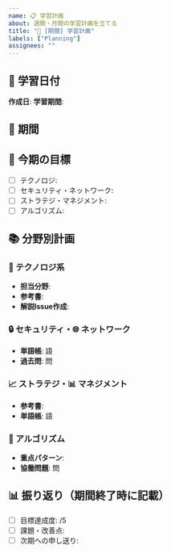 ```yaml
---
name: 📋 学習計画
about: 週間・月間の学習計画を立てる
title: "📅 [期間] 学習計画"
labels: ["Planning"]
assignees: ""
---
```


## 📅 学習日付
**作成日**: <!-- 例: 2025/10/5 -->
**学習期間**: <!-- 例: 2025/10/7-13 -->

## 📅 期間
<!-- 例: 2024/10/7-13 -->

## 🎯 今期の目標
- [ ] テクノロジ: 
- [ ] セキュリティ・ネットワーク: 
- [ ] ストラテジ・マネジメント: 
- [ ] アルゴリズム: 

## 📚 分野別計画

### 🔧 テクノロジ系
- **担当分野**: 
- **参考書**: 
- **解説Issue作成**: 

### 🔒 セキュリティ・🌐 ネットワーク
- **単語帳**: 語
- **過去問**: 問

### 📈 ストラテジ・📊 マネジメント
- **参考書**: 
- **単語帳**: 語

### 🧮 アルゴリズム
- **重点パターン**: 
- **協働問題**: 問

## 📊 振り返り（期間終了時に記載）
- [ ] 目標達成度: /5
- [ ] 課題・改善点: 
- [ ] 次期への申し送り: 
